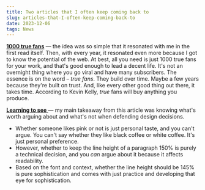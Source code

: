 ```yaml
---
title: Two articles that I often keep coming back to
slug: articles-that-I-often-keep-coming-back-to
date: 2023-12-06
tags: News
---
```


[**1000 true fans**](https://kk.org/thetechnium/1000-true-fans/) — the idea was so simple that it resonated with me in the first read itself. Then, with every year, it resonated even more because I got to know the potential of the web. At best, all you need is just 1000 true fans for your work, and that's good enough to lead a decent life. It's not an overnight thing where you go viral and have many subscribers. The essence is on the word – *true fans*. They build over time. Maybe a few years because they're built on trust. And, like every other good thing out there, it takes time. According to Kevin Kelly, *true* fans will buy anything you produce. 

[**Learning to see** ](https://ia.net/topics/category/design)— my main takeaway from this article was knowing what's worth arguing about and what's not when defending design decisions. 

- Whether someone likes pink or not is just personal taste, and you can't argue. You can't say whether they like black coffee or white coffee. It's just personal preference. 
- However, whether to keep the line height of a paragraph 150% is purely a technical decision, and you *can* argue about it because it affects readability. 
- Based on the font and context, whether the line height should be 145% is pure sophistication and comes with just practice and developing that eye for sophistication.
